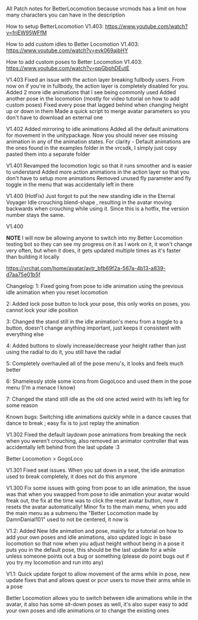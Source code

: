 All Patch notes for BetterLocomotion because vrcmods has a limit on how many characters you can have in the description

How to setup BetterLocomotion V1.403: https://www.youtube.com/watch?v=friEW95WFfM

How to add custom idles to Better Locomotion V1.403: https://www.youtube.com/watch?v=evk069ajbHY

How to add custom poses to Better Locomotion V1.403: https://www.youtube.com/watch?v=ppGbphDEutE

V1.403
Fixed an issue with the action layer breaking fullbody users. From now on if you're in fullbody, the action layer is completely disabled for you.
Added 2 more idle animations that I see being commonly used
Added another pose in the locomotion (mostly for video tutorial on how to add custom poses)
Fixed every pose that lagged behind when changing height up or down in them
Made a quick script to merge avatar parameters so you don't have to download an external one

V1.402
Added mirroring to idle animations
Added all the default animations for movement in the unitypackage. Now you should never see missing animation in any of the animation states.
For clarity - Default animations are the ones found in the examples folder in the vrcsdk, I simply just copy pasted them into a separate folder

V1.401
Revamped the locomotion logic so that it runs smoother and is easier to understand
Added more action animations in the action layer so that you don't have to setup more animations
Removed unused fly parameter and fly toggle in the menu that was accidentally left in there

V1.400 (HotFix)
Just forgot to put the new standing idle in the Eternal Voyager Idle crouching blend-shape , resulting in the avatar moving backwards when crouching while using it. Since this is a hotfix, the version number stays the same.

V1.400

**NOTE**
I will now be allowing anyone to switch into my Better Locomotion testing bot so they can see my progress on it as I work on it, it won't change very often, but when it does, it gets updated multiple times as it's faster than building it locally

https://vrchat.com/home/avatar/avtr_bfb69f2a-567a-4b13-a839-d7aa75e01b5f

Changelog:
1:	Fixed going from pose to idle animation using the previous idle animation when you reset locomotion

2:	Added lock pose button to lock your pose, this only works on poses, you cannot lock your idle position

3:	Changed the stand still in the idle animation's menu from a toggle to a button, doesn't change anything important, just keeps it consistent with everything else

4:	Added buttons to slowly increase/decrease your height rather than just using the radial to do it, you still have the radial

5:	Completely overhauled all of the pose menu's, it looks and feels much better

6:	Shamelessly stole some icons from GogoLoco and used them in the pose menu (I'm a menace I know)

7:	Changed the stand still idle as the old one acted weird with its left leg for some reason

Known bugs:
	Switching idle animations quickly while in a dance causes that dance to break ; easy fix is to just replay the animation

V1.302
Fixed the default laydown pose animations from breaking the neck when you weren't crouching, also removed an animator controller that was accidentally left behind from the last update :3

Better Locomotion > GogoLoco

V1.301
Fixed seat issues. When you sat down in a seat, the idle animation used to break completely, it does not do this anymore

V1.300
Fix some issues with going from pose to an idle animation, the issue was that when you swapped from pose to idle animation your avatar would freak out, the fix at the time was to click the reset avatar button, now it resets the avatar automatically!
Minor fix to the main menu, when you add the main menu as a submenu the "Better Locomotion made by DamnDanial101" used to not be centered, it now is

V1.2: Added New Idle animation and pose, mainly for a tutorial on how to add your own poses and idle animations, also updated logic in base locomotion so that now when you adjust height without being in a pose it puts you in the default pose, this should be the last update for a while unless someone points out a bug or something (please do point bugs out if you try my locomotion and run into any)

V1.1: Quick update forgot to allow movement of the arms while in pose, new update fixes that and allows quest or pcvr users to move their arms while in a pose

Better Locomotion allows you to switch between idle animations while in the avatar, it also has some sit-down poses as well, it's also super easy to add your own poses and idle animations or to change the existing ones
